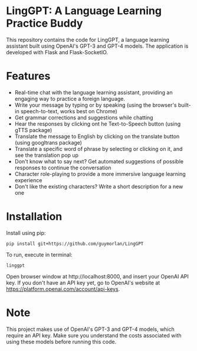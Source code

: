 # LingGPT: A Language Learning Practice Buddy
This repository contains the code for LingGPT, a language learning assistant built using OpenAI's GPT-3 and GPT-4 models. The application is developed with Flask and Flask-SocketIO.

# Features
* Real-time chat with the language learning assistant, providing an engaging way to practice a foreign language.
* Write your message by typing or by speaking (using the browser's built-in speech-to-text, works best on Chrome)
* Get grammar corrections and suggestions while chatting
* Hear the responses by clicking ont he Text-to-Speech button (using gTTS package)
* Translate the message to English by clicking on the translate button (using googltrans package)
* Translate a specific word of phrase by selecting or clicking on it, and see the translation pop up
* Don't know what to say next? Get automated suggestions of possible responses to continue the conversation
* Character role-playing to provide a more immersive language learning experience
* Don't like the existing characters? Write a short description for a new one

# Installation
Install using pip:

``
pip install git+https://github.com/guymorlan/LingGPT
``

To run, execute in terminal:

``
linggpt
``

Open browser window at http://localhost:8000, and insert your OpenAI API key.
If you don't have an API key yet, go to OpenAI's website at https://platform.openai.com/account/api-keys.

# Note
This project makes use of OpenAI's GPT-3 and GPT-4 models, which require an API key. Make sure you understand the costs associated with using these models before running this code.
